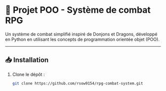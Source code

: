 # 🎲 Projet POO - Système de combat RPG

Un système de combat simplifié inspiré de Donjons et Dragons, développé en Python en utilisant les concepts de programmation orientée objet (POO).

---

## 📥 Installation

1. Clone le dépôt :
   ```bash
   git clone https://github.com/rsow9154/rpg-combat-system.git